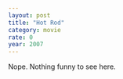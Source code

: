 ```yaml
---
layout: post
title: "Hot Rod"
category: movie
rate: 0
year: 2007
---
```


Nope. Nothing funny to see here.